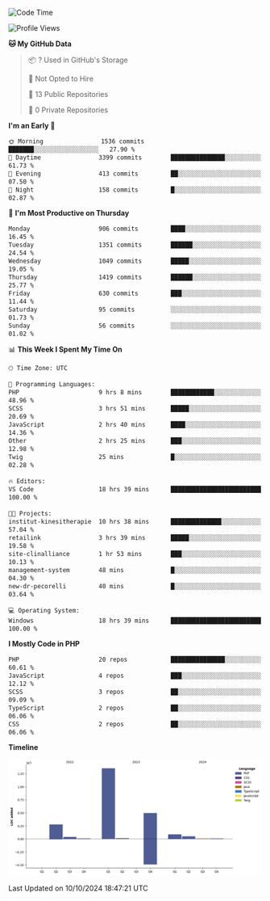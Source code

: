 <!--START_SECTION:waka-->
![Code Time](http://img.shields.io/badge/Code%20Time-1%2C968%20hrs%2024%20mins-blue)

![Profile Views](http://img.shields.io/badge/Profile%20Views-0-blue)

**🐱 My GitHub Data** 

> 📦 ? Used in GitHub's Storage 
 > 
> 🚫 Not Opted to Hire
 > 
> 📜 13 Public Repositories 
 > 
> 🔑 0 Private Repositories 
 > 
**I'm an Early 🐤** 

```text
🌞 Morning                1536 commits        ███████░░░░░░░░░░░░░░░░░░   27.90 % 
🌆 Daytime                3399 commits        ███████████████░░░░░░░░░░   61.73 % 
🌃 Evening                413 commits         ██░░░░░░░░░░░░░░░░░░░░░░░   07.50 % 
🌙 Night                  158 commits         █░░░░░░░░░░░░░░░░░░░░░░░░   02.87 % 
```
📅 **I'm Most Productive on Thursday** 

```text
Monday                   906 commits         ████░░░░░░░░░░░░░░░░░░░░░   16.45 % 
Tuesday                  1351 commits        ██████░░░░░░░░░░░░░░░░░░░   24.54 % 
Wednesday                1049 commits        █████░░░░░░░░░░░░░░░░░░░░   19.05 % 
Thursday                 1419 commits        ██████░░░░░░░░░░░░░░░░░░░   25.77 % 
Friday                   630 commits         ███░░░░░░░░░░░░░░░░░░░░░░   11.44 % 
Saturday                 95 commits          ░░░░░░░░░░░░░░░░░░░░░░░░░   01.73 % 
Sunday                   56 commits          ░░░░░░░░░░░░░░░░░░░░░░░░░   01.02 % 
```


📊 **This Week I Spent My Time On** 

```text
🕑︎ Time Zone: UTC

💬 Programming Languages: 
PHP                      9 hrs 8 mins        ████████████░░░░░░░░░░░░░   48.96 % 
SCSS                     3 hrs 51 mins       █████░░░░░░░░░░░░░░░░░░░░   20.69 % 
JavaScript               2 hrs 40 mins       ████░░░░░░░░░░░░░░░░░░░░░   14.36 % 
Other                    2 hrs 25 mins       ███░░░░░░░░░░░░░░░░░░░░░░   12.98 % 
Twig                     25 mins             █░░░░░░░░░░░░░░░░░░░░░░░░   02.28 % 

🔥 Editors: 
VS Code                  18 hrs 39 mins      █████████████████████████   100.00 % 

🐱‍💻 Projects: 
institut-kinesitherapie  10 hrs 38 mins      ██████████████░░░░░░░░░░░   57.04 % 
retailink                3 hrs 39 mins       █████░░░░░░░░░░░░░░░░░░░░   19.58 % 
site-clinalliance        1 hr 53 mins        ███░░░░░░░░░░░░░░░░░░░░░░   10.13 % 
management-system        48 mins             █░░░░░░░░░░░░░░░░░░░░░░░░   04.30 % 
new-dr-pecorelli         40 mins             █░░░░░░░░░░░░░░░░░░░░░░░░   03.64 % 

💻 Operating System: 
Windows                  18 hrs 39 mins      █████████████████████████   100.00 % 
```

**I Mostly Code in PHP** 

```text
PHP                      20 repos            ███████████████░░░░░░░░░░   60.61 % 
JavaScript               4 repos             ███░░░░░░░░░░░░░░░░░░░░░░   12.12 % 
SCSS                     3 repos             ██░░░░░░░░░░░░░░░░░░░░░░░   09.09 % 
TypeScript               2 repos             ██░░░░░░░░░░░░░░░░░░░░░░░   06.06 % 
CSS                      2 repos             ██░░░░░░░░░░░░░░░░░░░░░░░   06.06 % 
```



**Timeline**

![Lines of Code chart](https://raw.githubusercontent.com/tahar-elgunaoui/tahar-elgunaoui/main/assets/bar_graph.png)


 Last Updated on 10/10/2024 18:47:21 UTC
<!--END_SECTION:waka-->
